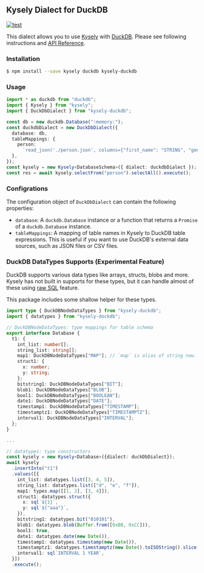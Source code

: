 ## Kysely Dialect for DuckDB

[![test](https://github.com/runoshun/kysely-duckdb/actions/workflows/test.yml/badge.svg)](https://github.com/runoshun/kysely-duckdb/actions/workflows/test.yml)

This dialect allows you to use [Kysely](https://kysely.dev/) with [DuckDB](https://duckdb.org/).
Please see following instructions and [API Reference](https://runoshun.github.io/kysely-duckdb/).

### Installation

```bash
$ npm install --save kysely duckdb kysely-duckdb
```

### Usage

```ts
import * as duckdb from "duckdb";
import { Kysely } from "kysely";
import { DuckDbDialect } from "kysely-duckdb";

const db = new duckdb.Database(":memory:");
const duckdbDialect = new DuckDbDialect({
  database: db,
  tableMappings: {
    person:
      `read_json('./person.json', columns={"first_name": "STRING", "gender": "STRING", "last_name": "STRING"})`,
  },
});
const kysely = new Kysely<DatabaseSchema>({ dialect: duckdbDialect });
const res = await kysely.selectFrom("person").selectAll().execute();
```

### Configrations

The configuration object of `DuckDbDialect` can contain the following properties:

- `database`: A `duckdb.Database` instance or a function that returns a `Promise` of a `duckdb.Database` instance.
- `tableMappings`: A mapping of table names in Kysely to DuckDB table expressions. This is useful if you want to use DuckDB's external data sources, such as JSON files or CSV files.

### DuckDB DataTypes Supports (Experimental Feature)

DuckDB supports various data types like arrays, structs, blobs and more.
Kysely has not built in supports for these types, but it can handle almost
of these using [raw SQL](https://kysely.dev/docs/recipes/raw-sql) feature.

This package includes some shallow helper for these types.

```ts
import type { DuckDBNodeDataTypes } from "kysely-duckdb";
import { datatypes } from "kysely-dockdb";

// DuckDBNodeDataTypes: type mappings for table schema
export interface Database {
  t1: {
    int_list: number[];
    string_list: string[];
    map1: DuckDBNodeDataTypes["MAP"]; // `map` is alias of string now. The returned value from duckdb is like '{a=1,b=2}'
    struct1: {
      x: number;
      y: string;
    };
    bitstring1: DuckDBNodeDataTypes["BIT"];
    blob1: DuckDBNodeDataTypes["BLOB"];
    bool1: DuckDBNodeDataTypes["BOOLEAN"];
    date1: DuckDBNodeDataTypes["DATE"];
    timestamp1: DuckDBNodeDataTypes["TIMESTAMP"];
    timestamptz1: DuckDBNodeDataTypes["TIMESTAMPTZ"];
    interval1: DuckDBNodeDataTypes["INTERVAL"];
  };
}

...

// datatypes: type constructors
const kysely = new Kysely<Database>({dialect: duckDbDialect});
await kysely
  .insertInto("t1")
  .values([{
    int_list: datatypes.list([3, 4, 5]),
    string_list: datatypes.list(["d", "e", "f"]),
    map1: types.map([[1, 2], [3, 4]]),
    struct1: datatypes.struct({
      x: sql`${1}`,
      y: sql`${"aaa"}`,
    }),
    bitstring1: datatypes.bit("010101"),
    blob1: datatypes.blob(Buffer.from([0xBB, 0xCC])),
    bool1: true,
    date1: datatypes.date(new Date()),
    timestamp1: datatypes.timestamp(new Date()),
    timestamptz1: datatypes.timestamptz(new Date().toISOString().slice(0, -1) + "+03:00"),
    interval1: sql`INTERVAL 1 YEAR`,
  }])
  .execute();
```
